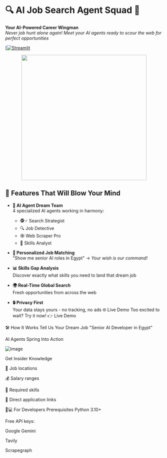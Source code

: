 # 🔍 AI Job Search Agent Squad 🤖

**Your AI-Powered Career Wingman**  
*Never job hunt alone again! Meet your AI agents ready to scour the web for perfect opportunities*

[[![Streamlit]( https://lnkd.in/ddCQWzxq)
](https://jobsearch-d7ebnc7cfzuttqkfctdxoc.streamlit.app/)

<div align="center">
  <img src="https://media.giphy.com/media/v1.Y2lkPTc5MGI3NjExY2U3Zzh6ZzU5a2NwNnVzZ3FpM3B1a2F6b3N5b2R4eXh6d2V4aGJ5ZyZlcD12MV9pbnRlcm5hbF9naWZfYnlfaWQmY3Q9Zw/Ll22OhMLAl0XllcfJS/giphy.gif" width="400">
</div>

## 🚀 Features That Will Blow Your Mind

- **🤖 AI Agent Dream Team**  
  4 specialized AI agents working in harmony:
  - 🕵️♂️ Search Strategist
  - 🔍 Job Detective
  - 🕸️ Web Scraper Pro
  - 🧠 Skills Analyst

- **💼 Personalized Job Matching**  
  "Show me senior AI roles in Egypt" → *Your wish is our command!*

- **📊 Skills Gap Analysis**  
  Discover exactly what skills you need to land that dream job

- **🌍 Real-Time Global Search**  
  Fresh opportunities from across the web

- **🔒 Privacy First**  
  Your data stays yours - no tracking, no ads
🌐 Live Demo
Too excited to wait? Try it now!
👉 Live Demo

🛠️ How It Works
Tell Us Your Dream Job
"Senior AI Developer in Egypt"

AI Agents Spring Into Action

![image](https://github.com/user-attachments/assets/aea32ab4-5dcd-467a-bdc1-e6d054deb1f9)

Get Insider Knowledge

📍 Job locations

💰 Salary ranges

🎯 Required skills

🔗 Direct application links

🧑💻 For Developers
Prerequisites
Python 3.10+

Free API keys:

Google Gemini

Tavily

Scrapegraph

